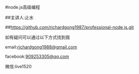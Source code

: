 #node.js高级编程

##主讲人:止水

##https://github.com/richardgong1987/professional-node.js.git

如有疑问可以通过以下方式找到我

email:richardgong1988@gmail.com

facebook:909253305@qq.com

微信:live1520

